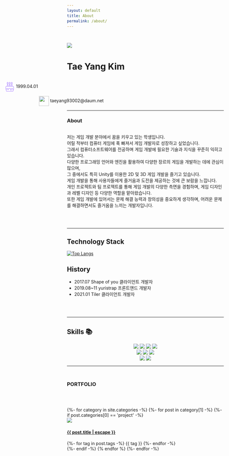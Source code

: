 ```yaml
---
layout: default
title: About
permalink: /about/
---
```

<div class="row">
    <img class="col-md border-rounded ex-border" style="margin-top:2rem;" src="/assets/img/profile.jpg"/>
    <div class="col-md-9 about-me text-center">
        <h1><strong>Tae Yang Kim</strong></h1>
        <p style="margin-left: -200px; margin-top:2rem;">
            <img style="width: 32px; height 32px; vertical-align: middle;" src="/assets/img/about-img/cake.png"/>
            1999.04.01
        </p>
        <p style="margin-left: -90px;">
            <img style="width: 32px; height: 32px; vertical-align: middle;" src="/assets/img/about-img/mail.png"/>
            taeyang93002@daum.net<br>
        </p>
    </div>
</div>
<hr class="hr-style center" style="--content:'</>';">

<div class="row">
    <div class="col-md-12">
    <h3 class="text-center">About</h3>
        <div class="alert alert-light text-center about-division" role="alert" style="margin-bottom: 4rem; margin-top: 2rem;">
        	<p>
            저는 게임 개발 분야에서 꿈을 키우고 있는 학생입니다.<br>
            어릴 적부터 컴퓨터 게임에 푹 빠져서 게임 개발자로 성장하고 싶었습니다.<br> 그래서 컴퓨터소프트웨어를 전공하며 게임 개발에 필요한 기술과 지식을 꾸준히 익히고 있습니다.<br>
            다양한 프로그래밍 언어와 엔진을 활용하여 다양한 장르의 게임을 개발하는 데에 관심이 많으며,<br> 그 중에서도 특히 Unity를 이용한 2D 및 3D 게임 개발을 즐기고 있습니다.<br> 게임 개발을 통해 사용자들에게 즐거움과 도전을 제공하는 것에 큰 보람을 느낍니다.<br>
            개인 프로젝트와 팀 프로젝트를 통해 게임 개발의 다양한 측면을 경험하며, 게임 디자인과 레벨 디자인 등 다양한 역할을 맡아왔습니다.<br> 또한 게임 개발에 있어서는 문제 해결 능력과 창의성을 중요하게 생각하며, 어려운 문제를 해결하면서도 즐거움을 느끼는 개발자입니다.
            </p>
        </div>
    <hr class="hr-style center" style="--content:'</>';">
    </div>
    <div class="col-md-6 about-division">
    <h2 class="text-center" id="technology-stack-">Technology Stack </h2>
       <p><a href="https://github.com/sunforest99/">
       <img class="align-center about-division" src="https://github-readme-stats.vercel.app/api/top-langs/?username=sunforest99&layout=donut-vertical" alt="Top Langs" style="width: 20rem;" /></a></p>
    </div>
    <div class="col-md-6 about-division" id="right-about">
        <h2 class="text-center">History</h2>
        <ul class="text-center">
            <li>2017.07 Shape of you 클라이언트 개발자</li>
            <li>2019.08~11 yuristrap 프론트앤드 개발자</li>
            <li>2021.01 Tiler 클라이언트 개발자</li>
        </ul>       
        <!-- <p><img src="https://github-readme-stats.vercel.app/api?username=sunforest99&amp;show_icons=true&amp;theme=dracula" alt="GitHub"></p> -->
        <hr class="hr-dashed" style="margin-top: 4rem; margin-bottom: 2rem;"/>
        <h2 class="text-center">Skills 📚 </h2>
        <div align=center class="about-division">
            <img src="https://img.shields.io/badge/C-A8B9CC?style=flat-square&logo=C&logoColor=white"/>
            <img src="https://img.shields.io/badge/C++-00599C?style=flat-square&logo=C%2B%2B&logoColor=white"/> 
            <img src="https://img.shields.io/badge/C%23-3f8324?style=flat-square&logo=C%20Sharp&logoColor=white"/> 
            <img src="https://img.shields.io/badge/Python-3766AB?style=flat-square&logo=Python&logoColor=white"/>
            <br>
            <img src="https://img.shields.io/badge/Unity-000000?style=flat-square&logo=Unity&logoColor=white"/>
            <img src="https://img.shields.io/badge/Cocos2dX-55C2E1?style=flat-square&logo=Cocos&logoColor=white"/>
            <img src="https://img.shields.io/badge/unrealengine-0E1128?style=flat-square&logo=unrealengine&logoColor=white"/>
            <br>
            <img src="https://img.shields.io/badge/git-F05032?style=flat-square&logo=git&logoColor=white"/>
            <img src="https://img.shields.io/badge/github-181717?style=flat-square&logo=github&logoColor=white"/>
        </div>
    </div>
    <div class="col-md-12 about-division">
        <hr class="hr-style center" style="--content:'</>';">
        <h3 class="text-center" style="margin-bottom: 4rem; margin-top: 3rem;">PORTFOLIO</h3>
    </div>
    <div class="row justify-between" >
    {%- for category in site.categories -%}
	{%- for post in category[1] -%}
	{%- if post.categories[0] == 'project' -%}
	<div class="card category-card">
		<a href="{{ post.url | relative_url }}">
			<img src="/assets/img/head-img/{{ post.headerImg }}" class="card-img-top"/>
		</a>
		<a class="card-body" href="{{ post.url | relative_url }}"><h4 class="category-text">{{ post.title | escape }}</h4></a>
		<div class="tag-group project">
			{%- for tag in post.tags -%}
			<span class="tag badge badge-pill badge-primary">{{ tag }}</span>
			{%- endfor -%}
		</div>
	</div>
	{%- endif -%}
	{% endfor %}
    {%- endfor -%}
    </div>
</div>